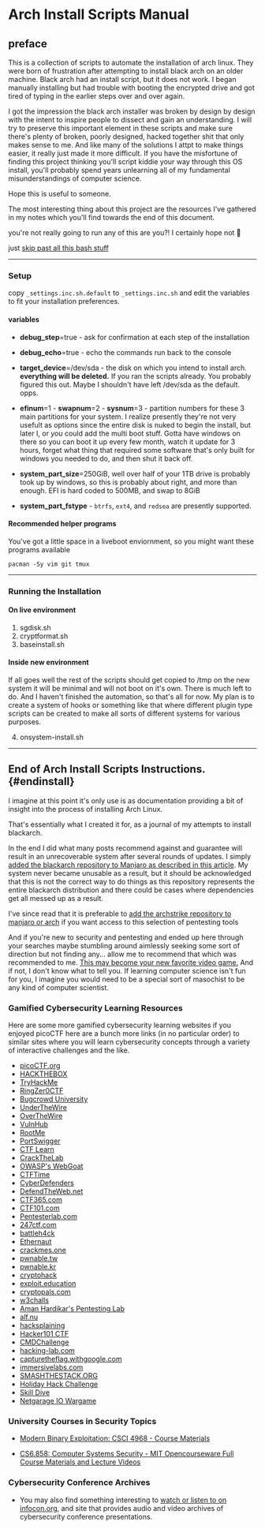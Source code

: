 # Arch Install Scripts Manual

## preface

This is a collection of scripts to automate the installation of arch linux. They were born of frustration after attempting to install black arch on an older machine. Black arch had an install script, but it does not work. I began manually installing but had trouble with booting the encrypted drive and got tired of typing in the earlier steps over and over again.

I got the impression the black arch installer was broken by design
by design with the intent to inspire people to dissect and gain an understanding. I will try to preserve this important element in these scripts and make sure there's plenty of broken, poorly designed, hacked together shit that only makes sense to me. And like many of the solutions I attpt to make things easier, it really just made it more difficult. If you have the misfortune of finding this project thinking you'll script kiddie your way through this OS install, you'll probably spend years unlearning all of my fundamental misunderstandings of computer science.

Hope this is useful to someone. 

The most interesting thing about this project are the resources I've gathered in my notes which you'll find towards the end of this document.

you're not really going to run any of this are you?! I certainly hope not 🤣

just [skip past all this bash stuff](#endinstall)

---

### Setup
copy `_settings.inc.sh.default` to `_settings.inc.sh` and edit the variables
to fit your installation preferences.

#### variables
* **debug_step**=true - ask for confirmation at each step of the installation
* **debug_echo**=true - echo the commands run back to the console

* **target_device**=/dev/sda - the disk on which you intend to install arch. **everything will be
 deleted.** If you ran the scripts already. You probably figured this out. Maybe I
 shouldn't have left /dev/sda as the default. opps.

* **efinum**=1 - **swapnum**=2 - **sysnum**=3 - partition numbers for these 3 main partitions for
  your system. I realize presently they're not very usefult as options since the
  entire disk is nuked to begin the install, but later I, or *you* could add the
  multi boot stuff. Gotta have windows on there so you can boot it up every few
  month, watch it update for 3 hours, forget what thing that required some software
  that's only built for windows you needed to do, and then shut it back off.

* **system_part_size**=250GiB, well over half of your 1TB drive is probably took up
 by windows, so this is probably about right, and more than enough. EFI is hard coded
 to 500MB, and swap to 8GiB

* **system_part_fstype** - `btrfs`, `ext4`, and `redsea` are presently supported.

#### Recommended helper programs
You've got a little space in a liveboot enviornment, so you might want these programs
available

`pacman -Sy vim git tmux`

---

### Running the Installation

#### On live environment

  1) sgdisk.sh
  2) cryptformat.sh
  3) baseinstall.sh

#### Inside new environment
If all goes well the rest of the scripts should get copied to /tmp on the new
system it will be minimal and will not boot on it's own. There is much left to do.
And I haven't finished the automation, so that's all for now. My plan is to create a
system of hooks or something like that where different plugin type scripts can be
created to make all sorts of different systems for various purposes.

  4) onsystem-install.sh
---

## End of Arch Install Scripts Instructions. {#endinstall} 

I imagine at this point it's only use is as documentation providing a bit of insight into the process of installing Arch Linux. 

That's essentially what I created it for, as a journal of my attempts to install blackarch. 

In the end I did what many posts recommend against and guarantee will result in an unrecoverable system after several rounds of updates. I simply [added the blackarch repository to Manjaro as described in this article](https://infosecjunky.com/installing-blackarch-tools-in-manjaro/). My system never became unusable as a result, but it should be acknowledged that this is not the correct way to do things as this repository represents the entire blackarch distribution and there could be cases where dependencies get all messed up as a result.

I've since read that it is preferable to [add the archstrike repository to manjaro or arch](https://archstrike.org/wiki/setup) if you want access to this selection of pentesting tools 

And if you're new to security and pentesting and ended up here through your searches maybe stumbling around aimlessly seeking some sort of direction but not finding any... allow me to recommend that which was recommended to me. [This may become your new favorite video game.](https://picoctf.org) And if not, I don't know what to tell you. If learning computer science isn't fun for you, I imagine you would need to be a special sort of masochist to be any kind of computer scientist. 

### Gamified Cybersecurity Learning Resources

Here are some more gamified cybersecurity learning websites if you enjoyed picoCTF here are a bunch more links (in no particular order) to similar sites where you will learn cybersecurity concepts through a variety of interactive challenges and the like. 

- [picoCTF.org](https://picoctf.org)
- [HACKTHEBOX](https://www.hackthebox.com)
- [TryHackMe](https://tryhackme.com)
- [RingZer0CTF](https://ringzer0ctf.com/)
- [Bugcrowd University](https://www.bugcrowd.com/resources/levelup/)
- [UnderTheWire](https://underthewire.tech)
- [OverTheWire](https://overthewire.org/wargames/)
- [VulnHub](https://www.vulnhub.com/)
- [RootMe](https://www.root-me.org/?lang=en)
- [PortSwigger](https://portswigger.net/web-security)
- [CTF Learn](https://ctflearn.com/)
- [CrackTheLab](https://www.crackthelab.com/)
- [OWASP's WebGoat](https://owasp.org/www-project-webgoat/)
- [CTFTime](https://ctftime.org/)
- [CyberDefenders](https://cyberdefenders.org/)
- [DefendTheWeb.net](https://defendtheweb.net/dashboard)
- [CTF365.com](https://ctf365.com)
- [CTF101.com](https://ctf101.com)
- [Pentesterlab.com](https://pentesterlab.com)
- [247ctf.com](https://247ctf.com)
- [battleh4ck](https://seela.io/battleh4ck/)
- [Ethernaut](https://ethernaut.openzeppelin.com/)
- [crackmes.one](https://crackmes.one/)
- [pwnable.tw](https://pwnable.tw/)
- [pwnable.kr](https://pwnable.kr/)
- [cryptohack](https://cryptohack.org/)
- [exploit.education](https://exploit.education/)
- [cryptopals.com](https://cryptopals.com/)
- [w3challs](https://w3challs.com/)
- [Aman Hardikar's Pentesting Lab](https://www.amanhardikar.com/mindmaps/Practice.html)
- [alf.nu](https://www.alf.nu/alert1)
- [hacksplaining](https://www.hacksplaining.com/)
- [Hacker101 CTF](https://ctf.hacker101.com/)
- [CMDChallenge](https://cmdchallenge.com/)
- [hacking-lab.com](https://hacking-lab.com/)
- [capturetheflag.withgoogle.com](https://capturetheflag.withgoogle.com/)
- [immersivelabs.com](https://www.immersivelabs.com/)
- [SMASHTHESTACK.ORG](https://www.smashthestack.org/)
- [Holiday Hack Challenge](https://www.holidayhackchallenge.com)
- [Skill Dive](https://ine.com/dive)
- [Netgarage IO Wargame](http://io.netgarage.org/)

### University Courses in Security Topics

- [Modern Binary Exploitation: CSCI 4968 - Course Materials](https://github.com/RPISEC/MBE)

- [CS6.858: Computer Systems Security - MIT Opencourseware Full Course Materials and Lecture Videos](https://css.csail.mit.edu/6.858/2020/)

### Cybersecurity Conference Archives
  
- You may also find something interesting to [watch or listen to on infocon.org](https://infocon.org), and site that provides audio and video archives of cybersecurity conference presentations.




